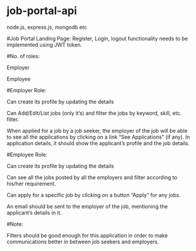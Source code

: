 # job-portal-api
node.js, express.js, mongodb etc

#Job Portal Landing Page:
Register, Login, logout functionality needs to be implemented using JWT token.

#No. of roles:

 Employer

 Employee

#Employer Role:

 Can create its profile by updating the details

 Can Add/Edit/List jobs (only it’s)  and filter the jobs by keyword, skill, etc. filter.

 When applied for a job by a job seeker, the employer of the job will be able to see all the  applications by clicking on a link “See Applications” (if any). In application details, it should show the applicant’s profile and the job details.

#Employee Role:

 Can create its profile by updating the details

 Can see all the jobs posted by all the employers and filter according to his/her requirement.

 Can apply for a specific job by clicking on a button “Apply” for any jobs.

 An email should be sent to the employer of the job, mentioning the applicant’s details in it.

#Note:

 Filters should be good enough for this application in order to make communications better in between job seekers and employers.
